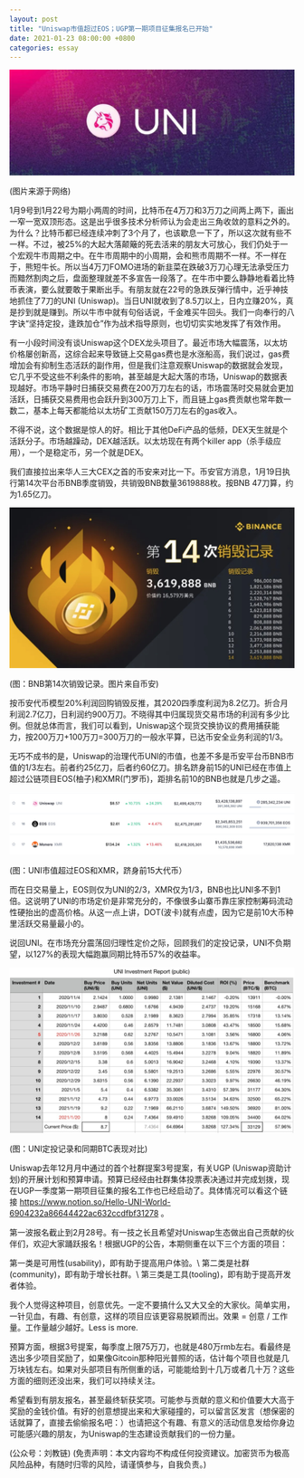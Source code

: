 ```yaml
---
layout: post
title: "Uniswap市值超过EOS；UGP第一期项目征集报名已开始"
date: 2021-01-23 08:00:00 +0800
categories: essay
---
```


![](/images/2021/20210123.jpg)

(图片来源于网络)

1月9号到1月22号为期小两周的时间，比特币在4万刀和3万刀之间两上两下，画出一窄一宽双顶形态。这是出乎很多技术分析师认为会走出三角收敛的意料之外的。为什么？比特币都已经连续冲刺了3个月了，也该歇息一下了，所以这次就有些不一样。不过，被25%的大起大落颠簸的死去活来的朋友大可放心，我们仍处于一个宏观牛市周期之中。在牛市周期中的小周期，会和熊市周期不一样。不一样在于，熊短牛长。所以当4万刀FOMO进场的新韭菜在跌破3万刀心理无法承受压力而黯然割肉之后，盘面整理就差不多宣告一段落了。在牛市中要么静静地看着比特币表演，要么就要敢于果断出手。有朋友就在22号的急跌反弹行情中，近乎神技地抓住了7刀的UNI (Uniswap)。当日UNI就收到了8.5刀以上，日内立赚20%，真是抄到就是赚到。所以牛市中就有句俗话说，千金难买牛回头。我们一向奉行的八字诀“坚持定投，逢跌加仓”作为战术指导原则，也切切实实地发挥了有效作用。

有一小段时间没有谈Uniswap这个DEX龙头项目了。最近市场大幅震荡，以太坊价格屡创新高，这综合起来导致链上交易gas费也是水涨船高，我们说过，gas费增加会有抑制生态活跃的副作用，但是我们注意观察Uniswap的数据就会发现，它几乎不受这些不利条件的影响，甚至越是大起大落的市场，Uniswap的数据表现越好。市场平静时日捕获交易费在200万刀左右的话，市场震荡时交易就会更加活跃，日捕获交易费用也会跃升到300万刀上下，而且链上gas费贡献也常年数一数二，基本上每天都能给以太坊矿工贡献150万刀左右的gas收入。

不得不说，这个数据是惊人的好。相比于其他DeFi产品的低频，DEX天生就是个活跃分子。市场越躁动，DEX越活跃。以太坊现在有两个killer app（杀手级应用），一个是稳定币，另一个就是DEX。

我们直接拉出来华人三大CEX之首的币安来对比一下。币安官方消息，1月19日执行第14次平台币BNB季度销毁，共销毁BNB数量3619888枚。按BNB 47刀算，约为1.65亿刀。

![](/images/2021/20210123-2.jpg)

(图：BNB第14次销毁记录。图片来自币安)

按币安代币模型20%利润回购销毁反推，其2020四季度利润为8.2亿刀。折合月利润2.7亿刀，日利润约900万刀。不晓得其中归属现货交易市场的利润有多少比例。但就总体而言，我们可以看到，Uniswap这个现货交换协议的费用捕获能力，按200万刀+100万刀=300万刀的一般水平算，已达币安全业务利润的1/3。

无巧不成书的是，Uniswap的治理代币UNI的市值，也差不多是币安平台币BNB市值的1/3左右。前者约25亿刀，后者约60亿刀。排名跻身前15的UNI已经在市值上超过公链项目EOS(柚子)和XMR(门罗币)，距排名前10的BNB也就是几步之遥。

![](/images/2021/20210123-3.jpg)

(图：UNI市值超过EOS和XMR，跻身前15大代币）

而在日交易量上，EOS则仅为UNI的2/3，XMR仅为1/3，BNB也比UNI多不到1倍。这说明了UNI的市场定价是非常充分的，不像很多山寨币靠庄家控制筹码流动性硬抬出的虚高价格。从这一点上讲，DOT(波卡)就有点虚，因为它是前10大币种里活跃交易量最小的。

说回UNI。在市场充分震荡回归理性定价之际，回顾我们的定投记录，UNI不负期望，以127%的表现大幅跑赢同期比特币57%的收益率。

![](/images/2021/20210123-4.jpg)

(图：UNI定投记录和同期BTC表现对比)

Uniswap去年12月月中通过的首个社群提案3号提案，有关UGP (Uniswap资助计划)的开展计划和预算申请。预算已经经由社群集体投票表决通过并完成划拨，现在UGP一季度第一期项目征集的报名工作也已经启动了。具体情况可以看这个链接 https://www.notion.so/Hello-UNI-World-6904232a86644422ac632ccdfbf31278 。

第一波报名截止到2月28号。有一技之长且希望对Uniswap生态做出自己贡献的伙伴们，欢迎大家踊跃报名！根据UGP的公告，本期侧重在以下三个方面的项目：

第一类是可用性(usability)，即有助于提高用户体验。\\
第二类是社群(community)，即有助于增长社群。\\
第三类是工具(tooling)，即有助于提高开发者体验。

我个人觉得这种项目，创意优先。一定不要搞什么又大又全的大家伙。简单实用，一针见血，有趣、有创意，这样的项目应该更容易脱颖而出。效果 = 创意 / 工作量。工作量越少越好。Less is more.

预算方面，根据3号提案，每季度上限75万刀，也就是480万rmb左右。看最终是选出多少项目奖励了，如果像Gitcoin那种阳光普照的话，估计每个项目也就是几万块钱左右。如果对头部项目有所侧重的话，可能能给到十几万或者几十万？这些方面的细则还没出来，我们可以持续关注。

希望看到有朋友报名，甚至最终斩获奖项。可能参与贡献的意义和价值要大大高于奖励的金钱价值。有好的创意想提出来和大家碰撞的，可以留言区发言（想保密的话就算了，直接去偷偷报名吧：）也请把这个有趣、有意义的活动信息发给你身边可能感兴趣的朋友，为Uniswap的生态建设贡献我们的一份力量。

(公众号：刘教链)
(免责声明：本文内容均不构成任何投资建议。加密货币为极高风险品种，有随时归零的风险，请谨慎参与，自我负责。)
